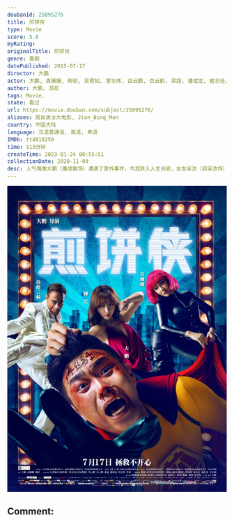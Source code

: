 ```yaml
---
doubanId: 25895276
title: 煎饼侠
type: Movie
score: 5.8
myRating: 
originalTitle: 煎饼侠
genre: 喜剧
datePublished: 2015-07-17
director: 大鹏
actor: 大鹏, 袁姗姗, 柳岩, 吴君如, 曾志伟, 岳云鹏, 衣云鹤, 梁超, 潘斌龙, 崔志佳, 乔杉, 郭采洁, 邓超, 尚格·云顿, 小沈阳, 宋小宝, 刘小光, 王小利, 陈思诚, 林更新, 陈羽凡, 胡海泉, 韩寒, 陈赫, 郑恺, 包贝尔, 郑伊健, 陈小春, 谢天华, 林晓峰, 崔可法, 孙浠伦, 王德顺, 沈驰, 冷碗碗, 郏莉莉, 李春嫒, 张朝阳, 刘子涛
author: 大鹏, 苏彪
tags: Movie, 
state: 看过
url: https://movie.douban.com/subject/25895276/
aliases: 屌丝男士大电影, Jian_Bing_Man
country: 中国大陆
language: 汉语普通话, 英语, 粤语
IMDb: tt4818250
time: 113分钟
createTime: 2023-01-24 00:55:51
collectionDate: 2020-11-09
desc: 人气偶像大鹏（董成鹏饰）遭遇了意外事件，令其跌入人生谷底，女友采洁（郭采洁饰）也离他而去，只剩助理董成龙（潘斌龙饰）和红颜知己柳岩（柳岩饰）对他不离不弃。大鹏草率签下电影合约，却因资金问题一筹...
---
```


![image](assets/p2253038483.jpg)

Comment: 
---

